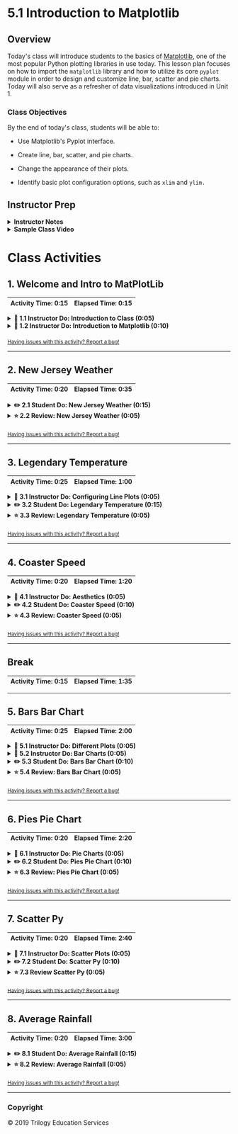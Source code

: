# 5.1 Introduction to Matplotlib

## Overview

Today's class will introduce students to the basics of [Matplotlib](http://Matplotlib.org/), one of the most popular Python plotting libraries in use today. This lesson plan focuses on how to import the `matplotlib` library and how to utilize its core `pyplot` module in order to design and customize line, bar, scatter and pie charts. Today will also serve as a refresher of data visualizations introduced in Unit 1.

### Class Objectives

By the end of today's class, students will be able to:

* Use Matplotlib's Pyplot interface.

* Create line, bar, scatter, and pie charts.

* Change the appearance of their plots.

* Identify basic plot configuration options, such as `xlim` and `ylim.`

## Instructor Prep

<details>
  <summary><strong>Instructor Notes</strong></summary>

* A note on potential errors caused by the Matplotlib library:

  * `%matplotlib notebook` is used in a number of activities. It not only makes a plot interactive, but it also allows it to be updated after the initial plot. If students encounter weirdness during the activities, check to see that they use this line before importing the plotting libraries.

  * Ideally, students should update their Matplotlib to version 2.2 or newer. A bug with earlier versions resizes plots after an image is exported with the `savefig` method.

* The solutions to most of today's activities are fairly simple. The instructor should approach each exercise by presenting the expected output, briefly discussing the code used to generate it, and sharing the final image, but withholding the example code until the activity review.

  * This is to encourage students to develop the habit of exploring the Matplotlib documentation. A large part of the process of developing plots with the library is reading [examples](http://Matplotlib.org/examples/index.html), so it is important for them to become accustomed to this workflow.

* Please refer to our [Student FAQs?](../../../05-Instructor-Resources/README.md#unit-05-matplotlib) for answers to questions frequently asked by students of this program. If you have any recommendations for additional questions, feel free to log an issue or a pull request with your desired additions.

* Have your TAs refer to the [Time Tracker](TimeTracker.xlsx) to stay on track.

* Lastly, as a reminder, these slideshows are for instructor use only; when distributing slides to students, please first export the slides to a PDF file. You may then distribute the PDF file through Slack.

</details>

<details>
  <summary><strong>Sample Class Video</strong></summary>

* To view an example class lecture, see: [Class Video](https://codingbootcamp.hosted.panopto.com/Panopto/Pages/Viewer.aspx?id=ec176c10-1f37-4547-8e89-0e598aa6d66a). Note that video may not reflect the latest lesson plan.

</details>

# Class Activities

## 1. Welcome and Intro to MatPlotLib

| Activity Time:       0:15 |  Elapsed Time:      0:15  |
|---------------------------|---------------------------|

<details>
  <summary><strong>📣 1.1 Instructor Do: Introduction to Class (0:05)</strong></summary>

* Open the [slideshow](https://docs.google.com/presentation/d/1pJMdqh6TjdRAiZzT0y8dgeUYSTwRMODxB6MLyvOxacI) and use slides 1–4 to as you cover the following talking points:

  * This week we will be learning how to plot and analyze our datasets using Python.

  * Today's class will introduce students to Matplotlib, one of the most popular Python charting libraries in use.

  * We will focus in particular on familiarizing ourselves with the basics of a module named Pyplot, which we can use to create simple charts quickly.

* Slack out the [Student Guide](../StudentGuide.md), which contains the class objectives and useful links that students can refer to during this week's activities.

</details>

<details>
  <summary><strong>📣 1.2 Instructor Do: Introduction to Matplotlib (0:10)</strong></summary>

* Open the [slideshow](https://docs.google.com/presentation/d/1pJMdqh6TjdRAiZzT0y8dgeUYSTwRMODxB6MLyvOxacI)  and use slides 5–10 to accompany the beginning of this demonstration.

* Open and run [01-Ins_BasicLineGraphs/exponential_chart.ipynb](Activities/01-Ins_BasicLineGraphs/Solved/exponential_chart.ipynb) in Jupyter Notebook to show students how Pyplot can be used to create an exponential line plot. Be sure to cover the following talking points:

  * For many of our Python activities, we will generate our data using the NumPy library. The NumPy library contains many built-in methods to generate and manipulate simple or complex data types.

  * `np.arange(start, end, step)` creates a list of numbers from `start` to `end`, where each number in the list is a `step` away from the next ones.

  * The `e_x` list is created using a list comprehension. List comprehensions allow lists to be created using mathematic formulas. For example, the one being used in this application takes values from the `x_axis` list one at a time, finds the exponent, and stores the response within a list.

    ![NumPy and List Comprehensions](Images/01-IntroToMatPlot_Lists.png)

  * Matplotlib allows users to generate plots by setting one list as the x-axis and another as the y-axis. It really is as simple as calling `plt.plot()`, passing those 2 lists through as parameters, and then calling `plt.show()` to print the chart to the screen.

  * Matplotlib handles the details of painting charts to the screen, but the programmer has full control over each stage of the drawing process if they really need it. By using `plt.xlabel()` and `plt.ylabel`, for example, users can easily add axis titles to their charts.

    ![Drawing a Line Chart](Images/01-IntroToMatPlot_MakeChart.png)

* Open and run [01-Ins_BasicLineGraphs/SinCos.ipynb](Activities/01-Ins_BasicLineGraphs/Solved/sin_cos.ipynb) in Jupyter Notebook to show students how Pyplot can be used to create a plot with multiple lines. Be sure to cover the following talking points:

  * `np.arange()`, `np.sin()`, and `np.cos()` are all being used to create the lists for the application's charts.

  * Charting multiple lines on the same chart is as simple as calling `plt.plot()` 2 times and providing Pyplot with different values.

    ![Sin and Cos](Images/01-IntroToMatPlot_SinCos.png)

  * While this plot is very simple, it introduces all of the major tools required to build much prettier plots in the future.

* Remind students that visualizations of data are valuable for far more than aesthetics. Trends and human insights buried within complex datasets are often clearest when the data is visualized in some way.

* Open the [Bay Area Weather blog post](https://blog.plon.io/tutorials/weather-data-for-san-francisco-bay-area-a-python-pandas-and-matplotlib-tutorial/), or just the [image](Images/01-temperature.png) and point out that the trend that each city follows is clear from the graphic but may _not_ be obvious in a table.

    ![Bay Area Weather screenshot](Images/01-temperature.png)

</details>

<sub>[Having issues with this activity? Report a bug!](https://bit.ly/39AltaI)</sub>

- - -

## 2. New Jersey Weather

| Activity Time:       0:20 |  Elapsed Time:      0:35  |
|---------------------------|---------------------------|

<details>
  <summary><strong>✏️ 2.1 Student Do: New Jersey Weather (0:15)</strong></summary>

* **File:** [02-Stu_NJTemp/Unsolved/nj_temp.ipynb](Activities/02-Stu_NJTemp/Unsolved/nj_temp.ipynb)

* **Instructions:** [README](Activities/02-Stu_NJTemp/README.md)

* In this activity, students will create a series of line plots using temperature data from New Jersey.

* Open [02-Stu_NJTemp/Solved/NJ_temp.ipynb](Activities/02-Stu_NJTemp/Solved/NJ_temp.ipynb) in the Jupyter Notebook and run the code to show the end results of the application.

* You may choose to open the [slideshow](https://docs.google.com/presentation/d/1pJMdqh6TjdRAiZzT0y8dgeUYSTwRMODxB6MLyvOxacI) and use slides 11–13 to accompany this activity.

</details>

<details>
  <summary><strong>⭐ 2.2 Review: New Jersey Weather (0:05)</strong></summary>

* Open [02-Stu_NJTemp/nj_temp.ipynb](Activities/02-Stu_NJTemp/Solved/NJ_temp.ipynb) within the Jupyter Notebook and go through the code line by line with the class, answering whatever questions they may have.

  * A list of numbers ranging from 1 to 12 are created using `np.arange(1,13,1)`. The parameters passed tell NumPy to start at 1 and finish before 13, and that each value should be 1 greater than the last.

  * In order to create the Fahrenheit chart, simply pass the `x_axis` and `points` lists into `plt.plot()` and then run `plt.show()`.

    ![Fahrenheit Plot](Images/02-NJTemp_Fahrenheit.png)

  * To convert the values within the points list to Celsius, use a list comprehension where each value in the initial list is passed through the following formula: (x-32) * 0.56.

    ![Celsius Plot](Images/02-NJTemp_Celsius.png)

  * Showing both lines on a single chart is as simple as running the code for drawing both of the charts within the same cell and then using the `plt.show()` method.

</details>

<sub>[Having issues with this activity? Report a bug!](https://bit.ly/343vxHS)</sub>

- - -

## 3. Legendary Temperature

| Activity Time:       0:25 |  Elapsed Time:      1:00  |
|---------------------------|---------------------------|

<details>
  <summary><strong>📣 3.1 Instructor Do: Configuring Line Plots (0:05)</strong></summary>

* Open the [slideshow](https://docs.google.com/presentation/d/1pJMdqh6TjdRAiZzT0y8dgeUYSTwRMODxB6MLyvOxacI) and use slides 14–17 to accompany the beginning of this demonstration as you cover the following talking points:

  * Matplotlib's basic line plots are rather bland.

  * Matplotlib offers considerable control over the details of our plots' appearances.

  * The easiest way to change the way things look in Matplotlib is to use **keyword arguments** to configure the behavior of `plot`.

* Slack out the updated sine and cosine example titled [03-Ins_ConfiguringLinePlots/line_config.ipynb](Activities/03-Ins_ConfiguringLinePlots/Solved/line_config.ipynb) and open the code within Jupyter Notebook. Explain the following:

  * While not massively different aesthetically, this new version of the sin/cos plot does introduce some additional components.

  * `plt.hlines()` is used to draw a horizontal line. This method takes in 3 parameters: the _y_ value across which the line will be drawn, the _x_ value where the line will start, and the _x_ value where the line will end.

  * The transparency of the horizontal line can also be set using the `alpha=` keyword and passing a number between 0 and 1. This setting is possible with most Matplotlib plotting functions.

    ![Horizontal Line](Images/03-LineConfiguration_HLines.png)

* Draw attention to the lines being drawn and set to `sin_handle,` and `cos_handle,` and explain:

  * `pyplot.plot` returns a list of the lines that were added to the plot.

  * This bit of code is using argument unpacking to select only the first line from that list of lines.

  * So, calling the `sine_handle` is a reference to the lines object.

  * `plt.plot()` can take in more parameters than just the **x** and **y** values for the line being charted. For example, the markers for a plot can be set using `marker=`, the color of a plot can be set using `color=`, and the label for a line can be set using `label=`.

    ![Tupled Plots](Images/03-LineConfiguration_Tupled.png)

  * The `plt.legend()` method allows the user to create a legend for their chart. The `loc` argument is used to set the location of the legend on the chart.

  * While the `plt.show()` command has not changed, a new line called `plt.savefig()` has been added which will save a version of the chart to an external file. Simply pass the file path desired as a parameter to save the image.

    ![Adding Legends](Images/03-LineConfiguration_Legend.png)

* Explain that the different [markers](http://Matplotlib.org/api/markers_api.html) and [colors](http://Matplotlib.org/api/colors_api.html) are available in the documentation, which students are encouraged to peruse when building their plots.

</details>

<details>
  <summary><strong>✏️ 3.2 Student Do: Legendary Temperature (0:15)</strong></summary>

* **File:** [avg_temp.png](Activities/04-Stu_LegendaryTemperature/Images/avg_temp.png)

* **Instructions:** [README](Activities/04-Stu_LegendaryTemperature/README.md)

  * In this activity, students will edit the line plots they created earlier so that these charts are more visually interesting.

* Encourage students to play with additional configuration options beyond those asked for. Slack out links to the Matplotlib API so that students can play around with the library when they finish the activity.

* You may choose to open the [slideshow](https://docs.google.com/presentation/d/1pJMdqh6TjdRAiZzT0y8dgeUYSTwRMODxB6MLyvOxacI) and use slides 18–20 to accompany this activity. Otherwise, show the students what chart they will be attempting to create.

![avg_temp.png](Activities/04-Stu_LegendaryTemperature/Images/avg_temp.png)

</details>

<details>
  <summary><strong>⭐ 3.3 Review: Legendary Temperature (0:05)</strong></summary>

* Open [04-Stu_LegendaryTemperature/legendary_temp.ipynb](Activities/04-Stu_LegendaryTemperature/Solved/legendary_temp.ipynb) within the Jupyter Notebook and go through the code line by line with the class, answering whatever questions they may have. Cover the following talking points:

  * Both `fahrenheit` and `celsius` are followed by commas to set them as tuples. This is crucial because `plt.legend()` expects to be handed tuples within its `handles` parameter and would return an error otherwise.

  * The `loc` parameter of `plt.legend()` has been set to "best" within this application. This allows Matplotlib to decide where to place the legend so that it does not get in the way.

    ![Plot Formatting Code](Images/04-LegendaryTemp_Formatting.png)

* Check with the class to see what interesting formatting options they uncovered during this activity and ask a couple of them to come up and explain their code to the class.

</details>

<sub>[Having issues with this activity? Report a bug!](https://bit.ly/3dO6M6Z)</sub>

- - -

## 4. Coaster Speed

| Activity Time:       0:20 |  Elapsed Time:      1:20  |
|---------------------------|---------------------------|

<details>
  <summary><strong>📣 4.1 Instructor Do: Aesthetics (0:05)</strong></summary>

* Open the [slideshow](https://docs.google.com/presentation/d/1pJMdqh6TjdRAiZzT0y8dgeUYSTwRMODxB6MLyvOxacI) and use slides 21–27 to accompany the beginning of this demo while covering the following talking points:

  * The best plots, like the best code, are easy to read. Emphasize that this is different from being beautiful. Graphics need not be artistic, but they should be easy to understand.

  * Some ways to improve readability include:

    * Adding labels to the x-axis

    * Adding labels to the y-axis

    * Adding titles to plots

    * Limiting the extent of the plot to bound the plot's data points

  * In some cases, adding grids can also help but this can be very situational.

  * Adding labels ensures that the graphic remains honest and easy to understand, even in cases where the visualization is not immediately transparent to most viewers, such as with [Sankey diagrams](https://en.wikipedia.org/wiki/Sankey_diagram).

  * Limiting the extent of the plot maximizes the [data-to-ink ratio](https://infovis-wiki.net/wiki/Data-Ink_Ratio) and constrains the plot to display only relevant information.

* Open the [basic aesthetics added to sine and cosine plot](Images/05-Aesthetics_Output.png). Explain the following:

  * This plot is not yet attractive but is more readable than the previous plots, thanks to the labels and changes being made to the x-axis.

  * `plt.xlabel()`, `plt.ylabel()`, and `plt.title()` are fairly self-explanatory. Simply pass a string into them as a parameter, and the labels and title will be drawn onto the chart.

  * `plt.xlim()` and `plt.ylim()` are used to set where the axes for the chart should begin and end. Matplotlib will naturally create charts with a lot of empty space and these methods can help to limit that.

  * `plt.grid()` is also fairly obvious. Through its use, gridlines are added to the chart.

    ![updated sine and cosine plot](Activities/05-Ins_Aesthetics/Images/sin_cos_with_markers.png)

</details>

<details>
  <summary><strong>✏️ 4.2 Student Do: Coaster Speed (0:10)</strong></summary>

* **File:** [Coaster Speed Chart](Activities/06-Stu_RollerCoaster/Images/CoasterSpeed.png)

* **Instructions:** [README](Activities/06-Stu_RollerCoaster/README.md)

* In this activity, students will create a line chart that graphs the speed of a roller coaster over time. They will then style the chart and add some aesthetics to it.

* You may choose to open the [slideshow](https://docs.google.com/presentation/d/1pJMdqh6TjdRAiZzT0y8dgeUYSTwRMODxB6MLyvOxacI) and use slides 28–30 to accompany this activity. Otherwise show the students what chart they will be attempting to create.

![Coaster Speed Chart](Images/06-CoasterSpeed_Output.png)

</details>

<details>
  <summary><Strong>⭐ 4.3 Review: Coaster Speed (0:05)</strong></summary>

* Open up [06-Stu_RollerCoaster/coaster_speed.ipynb](Activities/06-Stu_RollerCoaster/Solved/coaster_speed.ipynb) within the Jupyter Notebook and go through the code line by line with the class, answering whatever questions they may have. Cover the following talking points:

  * `plt.title()`, `plt.xlabel()`, and `plt.ylabel()` are used to set the title and axis labels.

  * `plt.xlim()` and `plt.ylim()` are set so that there is as little empty space as possible on the chart while still making it understandable.

    ![Coaster Code](Images/06-CoasterSpeed_Code.png)

</details>

<sub>[Having issues with this activity? Report a bug!](https://bit.ly/2xF1JFE)</sub>

- - -

## Break

| Activity Time:       0:15 |  Elapsed Time:      1:35  |
|---------------------------|---------------------------|

- - -

## 5. Bars Bar Chart

| Activity Time:       0:25 |  Elapsed Time:      2:00  |
|---------------------------|---------------------------|

<details>
  <summary><strong>📣 5.1 Instructor Do: Different Plots (0:05)</strong></summary>

* Open the [slideshow](https://docs.google.com/presentation/d/1pJMdqh6TjdRAiZzT0y8dgeUYSTwRMODxB6MLyvOxacI) and use slides 32–34 while covering the following talking points:

  * Matplotlib provides a simple interface for producing more than line plots.

  * The most common charts students will generate are line charts, bar charts, pie charts, and scatter plots.

  * **Bar charts** are useful for comparing different entities to one another.

  * **Pie charts** are suitable for displaying parts of a whole—in particular, the amount each constituent contributes to the complete dataset.

  * **Scatter plots** are good for displaying where points fall with respect to 2 different factors.

  * It's important to choose the right plot for a given dataset; the wrong choice can make a graphic less readable or even make the data misleading.

  * Some data might lend itself to different plots; some data can be reasonably displayed via bar or pie chart, for instance.

</details>

<details>
  <summary><strong>📣 5.2 Instructor Do: Bar Charts (0:05)</strong></summary>

* Open the [slideshow](https://docs.google.com/presentation/d/1pJMdqh6TjdRAiZzT0y8dgeUYSTwRMODxB6MLyvOxacI) and use slides 35–39 while covering the following talking points:

  * Bar charts are particularly useful when trying to visualize data that is counted or a single variable that is measured multiple times.

    * Data that comes from a single variable is called **univariate**.

    * For example, the amount of rainfall per month for a given location or the results of a poll containing a few different categories could be visualized effectively with a bar chart.

  * Bar charts are not very useful when comparing **bivariate** data, or data that compares 2 different variables.

    * For example, a dataset comparing the number of ice cream bars sold versus daily temperature would not be visualized well using a bar chart.

* Ask the students to think of a few other examples of univariate datasets that would be visualized well with bar charts.

* Open the bar chart example within Jupyter Notebook: [07-Ins_BarCharts/bar_chart.ipynb](Activities/07-Ins_BarCharts/Solved/bar_chart.ipynb). Cover the following talking points:

  * When dealing with bar charts, it is necessary to provide the heights of each bar within an array.

  * The x-axis will also be an array whose length must equal that of the list of heights.

  * Instead of using `plt.plot()` bar charts are drawn using `plt.bar()`.

  * The `align` parameter for `plt.bar()` is center to center the data on each tick.

    ![Axes and Plotting](Images/07-BarCharts_Plot.png)

  * An additional aesthetic challenge unique to bar charts is aligning the tick locations on the x-axis and providing textual, rather than numeric, labels.

  * The `tick_locations` list created within this application places a tick for each value in the `x_axis`.

    ![Ticks](Images/07-BarCharts_Ticks.png)

  * `plt.xlim()` and `plt.ylim()` are set so that there is some space between the bars and the edge of the chart. This makes the chart look a little better aesthetically.

</details>

<details>
  <summary><strong>✏️ 5.3 Student Do: Bars Bar Chart (0:10)</strong></summary>

* **Files:**

  * [08-Stu_PyBars/py_bars.ipynb](Activities/08-Stu_PyBars/Unsolved/py_bars.ipynb)

  * [Bars Bar Chart](Activities/08-Stu_PyBars/Images/BarDensity.png)

* **Instructions:** [README.md](Activities/08-Stu_PyBars/README.md)

* In this activity, students will create a bar chart that visualizes the density of bars within major U.S. cities.

* You may choose to open the [slideshow](https://docs.google.com/presentation/d/1pJMdqh6TjdRAiZzT0y8dgeUYSTwRMODxB6MLyvOxacI) and use slides 40–42 to accompany this activity. Otherwise, show the students what chart they will be attempting to create.

![PyBars Output](Images/08-PyBars_Output.png)

</details>

<details>
  <summary><strong>⭐ 5.4 Review: Bars Bar Chart (0:05)</strong></summary>

* Open [08-Stu_PyBars/py_bars.ipynb](Activities/08-Stu_PyBars/Solved/py_bars.ipynb) within the Jupyter Notebook and go through the code line by line with the class, answering whatever questions they may have.

* Focus on the ticks set for the bar chart in particular.

* Explain that `plt.xlim()` is set to go from -0.75 to the length of the y-axis minus 0.25 so that there is a degree of space between the leftmost bar and the edge of the chart.

    ![PyBars Code](Images/08-PyBars_Code.png)

* Explain that the process of tweaking aesthetic parameters can be time consuming. This is why we always want to save our Python code that we use to generate figures - a notebook or script makes recreating any plot trivial.

</details>

<sub>[Having issues with this activity? Report a bug!](https://bit.ly/2xF1JFE)</sub>

- - -

## 6. Pies Pie Chart

| Activity Time:       0:20 |  Elapsed Time:      2:20  |
|---------------------------|---------------------------|

<details>
  <summary><strong>📣 6.1 Instructor Do: Pie Charts (0:05)</strong></summary>

* Open the [slideshow](https://docs.google.com/presentation/d/1pJMdqh6TjdRAiZzT0y8dgeUYSTwRMODxB6MLyvOxacI) and use slides 43–47 while covering the following talking points:

  * Pie charts are particularly useful when trying to visualize percentage, fractional, or proportional data.

    * Essentially, pie charts are great at visualizing "piece of the pie" data.

    * For example, the proportion of Democratic versus Republican versus independent voters would be visualized effectively with a pie chart.

    * The fewer the number of categories, the greater the effectiveness of a pie chart.

    * Pie charts are not effective with datasets that have more than about 10 categories. Similar to bar charts, pie charts are only effective describing univariate data.

    * When there are too many categories, pie charts become too busy and lose their effectiveness.

  * Due to the overlap of functionality, bar charts can also be used to visualize the same data used to generate a pie chart.

    * However, pie charts can be far more dramatic and effective demonstrating a fractional relationship.

    * When in doubt, it is always safer to visualize using a bar chart rather than overcrowding a pie chart.

* Ask the students to think of a few other examples of univariate datasets that would be visualized well with pie charts.

* Open the pie chart example: [09-Ins_PieCharts/pie_chart.ipynb](Activities/09-Ins_PieCharts/Solved/pie_chart.ipynb). Cover the following talking points:

  * The sizes of each wedge are passed into `plt.pie()` as an array. Lists containing the labels for each wedge and the colors for each wedge are also passed in.

  * The pie chart allows the user to choose a wedge to "explode," using the `explode` option. This will separate one wedge from the rest so that it is easier to examine.

  * Inside of the `plt.pie()` method, a parameter of `autopc="%1.1%%"` is being passed. This will automatically convert the values passed into percentages with one decimal place.

    ![Pie Plotting](Images/09-pie01.png)

  * Matplotlib does not constrain pie charts to be circular—by default, they will be ovals if the window the plot lives in is not a square. This is why `plt.axis("equal")` is being passed.

    ![Pie Axis](Images/09-pie02.png)

* Explain that there are additional configuration options available for improving the appearance of Matplotlib's pie charts should students desire to look into them.

</details>

<details>
  <summary><strong>✏️ 6.2 Student Do: Pies Pie Chart (0:10)</strong></summary>

* **Files:**

  * [10-Stu_PyPies/py_pie.ipynb](Activities/10-Stu_PyPies/Unsolved/py_pie.ipynb)

  * [Pies Pie Chart](Activities/10-Stu_PyPies/Images/PyPies.png)

* **Instructions:** [README.md](Activities/10-Stu_PyPies/README.md)

* In this activity, students will create a pie chart that visualizes the favorite pies within the United States.

* You may choose to open the [slideshow](https://docs.google.com/presentation/d/1pJMdqh6TjdRAiZzT0y8dgeUYSTwRMODxB6MLyvOxacI) and use slides 48–50 to accompany this activity. Otherwise, show the students what chart they will be attempting to create.

  ![PyPies Output](Images/10-PyPies_Output.png)

</details>

<details>
  <summary><strong>⭐ 6.3 Review: Pies Pie Chart (0:05)</strong></summary>

* Open [10-Stu_PyPies/py_pie.ipynb](Activities/10-Stu_PyPies/Solved/py_pie.ipynb) within the Jupyter Notebook and go through the code line by line with the class, answering whatever questions they may have. Cover the following talking points:

  * One of the things that makes this activity challenging is knowing what colors are available for use. Students can find a list of colors available to peruse [here](https://matplotlib.org/users/colors.html).

  * Pie charts are easy to make because the editing of a chart only really requires the editing of values. The styling and aesthetics other than this are fairly uniform across charts.

    ![Py Pies Plotting](Images/10-PyPies_Plotting.png)

</details>

<sub>[Having issues with this activity? Report a bug!](https://bit.ly/2w6SGg3)</sub>

- - -

## 7. Scatter Py

| Activity Time:       0:20 |  Elapsed Time:      2:40  |
|---------------------------|---------------------------|

<details>
  <summary><strong>📣 7.1 Instructor Do: Scatter Plots (0:05)</strong></summary>

* Open the [slideshow](https://docs.google.com/presentation/d/1pJMdqh6TjdRAiZzT0y8dgeUYSTwRMODxB6MLyvOxacI) and use slides 51–55 to while covering the following talking points:

  * Scatter plots are extremely useful when visualizing **bivariate** data, or data that relates 2 variables.

    * Any data that we can plot on the x- and y-axis from 2 lists is considered bivariate data.

    * We can describe bivariate data as something versus something else.

    * For example, if we were to plot the amount of ice cream sold per day versus daily temperature, this bivariate data would be best visualized using a scatter plot.

  * Scatter plots are one of the cleanest and most effective charts to use on large datasets (datasets that have 500 values or more).

  * Scatter plots are frequently used to visualize clusters in a dataset.

  * Scatter plots are not great for visualizing continuous measurements.

    * The most common continuous data is data measured over time, or **time series** data.

  * When data is continuous, we often want to be able to interpolate between measurements. In this case, scatter plots may not be as effective as a line plot.

    * This is especially true if the dataset is small—the smaller the dataset, the more likely the audience will want to read between the data points.

  * In most cases, datasets will be large enough to effectively use scatter plots.

* Finally, open the scatter plot example: [11-Ins_ScatterPlots/scatter_plot.ipynb](Activities/11-Ins_ScatterPlots/Solved/scatter_plot.ipynb). Cover the following talking points:

  * This plot uses random data just so the class can avoid cluttering the example with Pandas cleanup—later activities will provide more realistic context.

  * Generating scatter plots demands the simplest set of methods of all the charts so far. Simply take in 2 sets of data and pass them into `plt.scatter()`.

  * The code can change the size of each dot by passing the `s=<LIST>` parameter. In this case, the values stored within `x_axis` will determine the size of a dot.

    ![Scatter Plots](Images/11-scatter.png)

</details>

<details>
  <summary><strong>✏️ 7.2 Student Do: Scatter Py (0:10)</strong></summary>

* **Files:**

  * [12-Stu_ScatterPy/ice_cream_sales.ipynb](Activities/12-Stu_ScatterPy/Unsolved/ice_cream_sales.ipynb)

  * [IceCreamSales Chart](Activities/12-Stu_ScatterPy/Images/IceCreamSales.png)

* **Instructions:** [README.md](Activities/12-Stu_ScatterPy/README.md)

* In this activity, students will create a scatter plot that visualizes ice cream sales in comparison to temperature increases.

* You may choose open up the [slideshow](https://docs.google.com/presentation/d/1pJMdqh6TjdRAiZzT0y8dgeUYSTwRMODxB6MLyvOxacI) and use slides 56–58 to accompany this activity. Otherwise, show the students what chart they will be attempting to create.

  ![PyScatter Output](Images/12-ScatterPy_Output.png)

</details>

<details>
  <summary><strong>⭐ 7.3 Review Scatter Py (0:05)</strong></summary>

* Open [12-Stu_ScatterPy/ice_cream_sales.ipynb](Activities/12-Stu_ScatterPy/Solved/ice_cream_sales.ipynb) within the Jupyter Notebook and go through the code line by line with the class, answering whatever questions they may have. Be sure to point out the following:

  * In order to make the scatter plot easier to read, we customized the color and boarder of the markers using the `facecolors` and `edgecolors` arguments.

    * If students are curious about the different color options and shape options, they can look at `matplotlib.pyplot` documentation

  * Often times with scatter plot data, values will be tightly clustered or there will be large ranges of white space between values. It is a good idea to set the `plt.xlim()` and `plt.ylim()` functions to ensure our figures are clear and readable.

</details>

<sub>[Having issues with this activity? Report a bug!](https://bit.ly/3dUNbCv)</sub>

- - -

## 8. Average Rainfall

| Activity Time:       0:20 |  Elapsed Time:      3:00  |
|---------------------------|---------------------------|

<details>
  <summary><strong>✏️ 8.1 Student Do: Average Rainfall (0:15)</strong></summary>

* **Files:**

  * [avg_rain_state.csv](Activities/13-Stu_AvgRain/Resources/avg_rain_state.csv)

  * [avg_state_rain.ipynb](Activities/13-Stu_AvgRain/Unsolved/avg_state_rain.ipynb)

  * [avg_state_rain.png](Activities/13-Stu_AvgRain/Images/avg_state_rain.png)

* **Instructions:**

  * [README](Activities/13-Stu_AvgRain/README.md)

* In this activity, students will import data from a CSV file to create a bar chart that shows the average rainfall in different states. This will require them to think outside the box and try using Pandas alongside Matplotlib.

* You may choose to open the [slideshow](https://docs.google.com/presentation/d/1pJMdqh6TjdRAiZzT0y8dgeUYSTwRMODxB6MLyvOxacI) and use slides 59–62 to accompany this activity. Otherwise, show the students what chart they will be attempting to create.

  ![Average Rain Output](Images/13-AverageRain_Output.png)

</details>

<details>
  <summary><strong>⭐ 8.2 Review: Average Rainfall (0:05)</strong></summary>

* Open [13-Stu_AvgRain/avg_state_rain.ipynb](Activities/13-Stu_AvgRain/Solved/avg_state_rain.ipynb) within the Jupyter Notebook and go through the code line by line with the class, answering whatever questions they may have.

* Point out to students that this figure is very busy. A bar plot of this size may be good for exploratory analysis, but not for presentation or reporting.

* Explain that in data science, it is very important to make figures that summarize data truthfully. However, if a figure takes too long to digest, it will lose its effectiveness.

* Explain that as we progress further into the course, we will learn methods of identifying trends and calculating statistics on larger datasets. This will enable us to make more powerful tables and figures that will tell the same story without the visual clutter.

</details>

<sub>[Having issues with this activity? Report a bug!](https://bit.ly/3aETdVw)</sub>

- - -

### Copyright

© 2019 Trilogy Education Services
